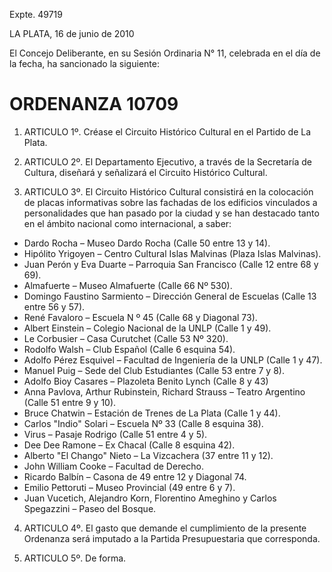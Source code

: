 Expte. 49719

LA PLATA, 16 de junio de 2010

El Concejo Deliberante, en su Sesión Ordinaria N° 11, celebrada en el día de la fecha, ha sancionado la siguiente:

# ORDENANZA 10709

1. ARTICULO 1º. Créase el Circuito Histórico Cultural en el Partido de La Plata.

2. ARTICULO 2º. El Departamento Ejecutivo, a través de la Secretaría de Cultura, diseñará y señalizará el Circuito Histórico Cultural.

3. ARTICULO 3º. El Circuito Histórico Cultural consistirá en la colocación de placas informativas sobre las fachadas de los edificios vinculados a personalidades que han pasado por la ciudad y se han destacado tanto en el ámbito nacional como internacional, a saber:

  - Dardo Rocha – Museo Dardo Rocha (Calle 50 entre 13 y 14).
  - Hipólito Yrigoyen – Centro Cultural Islas Malvinas (Plaza Islas Malvinas).
  - Juan Perón y Eva Duarte – Parroquia San Francisco (Calle 12 entre 68 y 69).
  - Almafuerte – Museo Almafuerte (Calle 66 Nº 530).
  - Domingo Faustino Sarmiento – Dirección General de Escuelas (Calle 13 entre 56 y 57).
  - René Favaloro – Escuela N º 45 (Calle 68 y Diagonal 73).
  - Albert Einstein – Colegio Nacional de la UNLP (Calle 1 y 49).
  - Le Corbusier – Casa Curutchet (Calle 53 Nº 320).
  - Rodolfo Walsh – Club Español (Calle 6 esquina 54).
  - Adolfo Pérez Esquivel – Facultad de Ingeniería de la UNLP (Calle 1 y 47).
  - Manuel Puig – Sede del Club Estudiantes (Calle 53 entre 7 y 8).
  - Adolfo Bioy Casares – Plazoleta Benito Lynch (Calle 8 y 43)
  - Anna Pavlova, Arthur Rubinstein, Richard Strauss – Teatro Argentino (Calle 51 entre 9 y 10).
  - Bruce Chatwin – Estación de Trenes de La Plata (Calle 1 y 44).
  - Carlos "Indio" Solari – Escuela Nº 33 (Calle 8 esquina 38).
  - Virus – Pasaje Rodrigo (Calle 51 entre 4 y 5).
  - Dee Dee Ramone – Ex Chacal (Calle 8 esquina 42).
  - Alberto "El Chango" Nieto – La Vizcachera (37 entre 11 y 12).
  - John William Cooke – Facultad de Derecho.
  - Ricardo Balbín – Casona de 49 entre 12 y Diagonal 74.
  - Emilio Pettoruti – Museo Provincial (49 entre 6 y 7).
  - Juan Vucetich, Alejandro Korn, Florentino Ameghino y Carlos Spegazzini – Paseo del Bosque.

4. ARTICULO 4º. El gasto que demande el cumplimiento de la presente Ordenanza será imputado a la Partida Presupuestaria que corresponda.

5. ARTICULO 5º. De forma.